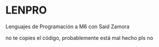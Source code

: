 # LENPRO
Lenguajes de Programación a M6 con Said Zamora

no te copies el código, probablemente está mal hecho
pls no
